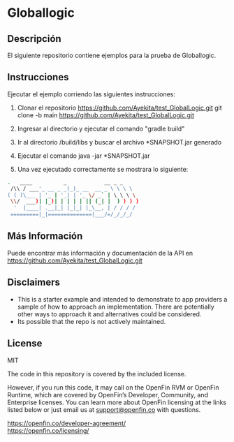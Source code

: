# Globallogic

## Descripción
El siguiente repositorio contiene ejemplos para la prueba de Globallogic.

## Instrucciones
Ejecutar el ejemplo corriendo las siguientes instrucciones:

1. Clonar el repositorio https://github.com/Ayekita/test_GlobalLogic.git
    git clone -b main https://github.com/Ayekita/test_GlobalLogic.git

2. Ingresar al directorio y ejecutar el comando "gradle build"

3. Ir al directorio /build/libs y buscar el archivo *SNAPSHOT.jar generado

4. Ejecutar el comando java -jar *SNAPSHOT.jar 

5. Una vez ejecutado correctamente se mostrara lo siguiente:
```bash
.   ____          _            __ _ _
 /\\ / ___'_ __ _ _(_)_ __  __ _ \ \ \ \
( ( )\___ | '_ | '_| | '_ \/ _` | \ \ \ \
 \\/  ___)| |_)| | | | | || (_| |  ) ) ) )
  '  |____| .__|_| |_|_| |_\__, | / / / /
 =========|_|==============|___/=/_/_/_/
```

## Más Información
Puede encontrar más información y documentación de la API en https://github.com/Ayekita/test_GlobalLogic.git

## Disclaimers
* This is a starter example and intended to demonstrate to app providers a sample of how to approach an implementation. There are potentially other ways to approach it and alternatives could be considered. 
* Its possible that the repo is not actively maintained.

## License
MIT

The code in this repository is covered by the included license.

However, if you run this code, it may call on the OpenFin RVM or OpenFin Runtime, which are covered by OpenFin’s Developer, Community, and Enterprise licenses. You can learn more about OpenFin licensing at the links listed below or just email us at support@openfin.co with questions.

https://openfin.co/developer-agreement/ <br/>
https://openfin.co/licensing/
